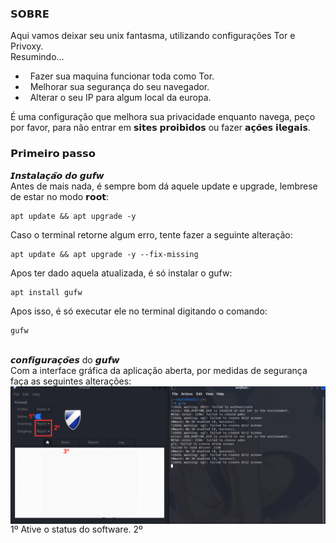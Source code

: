 ### 𝗦𝗢𝗕𝗥𝗘
Aqui vamos deixar seu unix fantasma, utilizando configurações Tor e Privoxy.<br>
Resumindo...
- &nbsp; Fazer sua maquina funcionar toda como Tor.
- &nbsp; Melhorar sua segurança do seu navegador.
- &nbsp; Alterar o seu IP para algum local da europa.

É uma configuração que melhora sua privacidade enquanto navega, peço por favor, para não entrar em 𝘀𝗶𝘁𝗲𝘀 𝗽𝗿𝗼𝗶𝗯𝗶𝗱𝗼𝘀 ou fazer 𝗮𝗰̧𝗼̃𝗲𝘀 𝗶𝗹𝗲𝗴𝗮𝗶𝘀. 

### 𝗣𝗿𝗶𝗺𝗲𝗶𝗿𝗼 𝗽𝗮𝘀𝘀𝗼
𝙄𝙣𝙨𝙩𝙖𝙡𝙖𝙘̧𝙖̃𝙤 𝙙𝙤 𝙜𝙪𝙛𝙬 <br>
Antes de mais nada, é sempre bom dá aquele update e upgrade, lembrese de estar no modo 𝗿𝗼𝗼𝘁:
```
apt update && apt upgrade -y
```
Caso o terminal retorne algum erro, tente fazer a seguinte alteração:
```
apt update && apt upgrade -y --fix-missing
```
Apos ter dado aquela atualizada, é só instalar o gufw:
```
apt install gufw
```
Apos isso, é só executar ele no terminal digitando o comando:
```
gufw
```

<br>
𝙘𝙤𝙣𝙛𝙞𝙜𝙪𝙧𝙖𝙘̧𝙤̃𝙚𝙨 do 𝙜𝙪𝙛𝙬
<br>
Com a interface gráfica da aplicação aberta, por medidas de segurança faça as seguintes alterações:
<br>

<img align="center" src="https://github.com/mtsXD/SecConfig/blob/main/IMG/gufw.png"/>
<br>
1º Ative o status do software.
2º 
